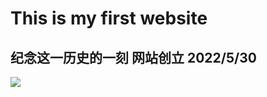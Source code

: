 # This is my first website
## 纪念这一历史的一刻 网站创立 2022/5/30

<a href="https://clustrmaps.com/site/1c1wg"  title="Visit tracker"><img src="//www.clustrmaps.com/map_v2.png?d=Gd8xF-K34HcpWc93QE1aYYrVeT_LoXlkgatILAo0obI&cl=ffffff" /></a>

